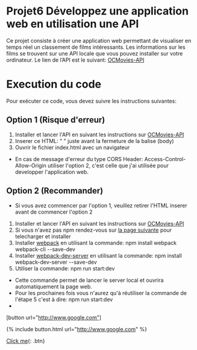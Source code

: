 # Projet6 Développez une application web en utilisation une API
Ce projet consiste à créer une application web permettant de visualiser en temps réel un classement de films intéressants.
Les informations sur les films se trouvent sur une API locale que vous pouvez installer sur votre ordinateur. 
Le lien de l’API est le suivant: [OCMovies-API](https://github.com/OpenClassrooms-Student-Center/OCMovies-API-EN-FR)
# Execution du code
 Pour exécuter ce code, vous devez suivre les instructions suivantes:
 ## Option 1 (Risque d'erreur)
 1. Installer et lancer l'API en suivant les instructions sur [OCMovies-API](https://github.com/OpenClassrooms-Student-Center/OCMovies-API-EN-FR)
 2. Inserer ce HTML: " <script src="./JS/index.js"></script> "  juste avant la fermeture de la balise (body)
 3. Ouvrir le fichier index.html avec un navigateur
 * En cas de message d'erreur du type CORS Header: Access-Control-Allow-Origin utiliser l'option 2, c'est celle que j'ai utilisée pour developper l'application web.
 ## Option 2 (Recommander)
 * Si vous avez commencer par l'option 1, veuillez retirer l'HTML inserer avant de commencer l'option 2
 1. Installer et lancer l'API en suivant les instructions sur [OCMovies-API](https://github.com/OpenClassrooms-Student-Center/OCMovies-API-EN-FR)
 2. Si vous n'avez pas npm rendez-vous sur [la page suivante](https://nodejs.org/en/) pour telecharger et installer
 3. Installer [webpack](https://webpack.js.org/) en utilisant la commande: npm install webpack webpack-cli --save-dev
 4. Installer [webpack-dev-server](https://github.com/webpack/webpack-dev-server) en utilisant la commande:  npm install webpack-dev-server --save-dev
 5. Utiliser la commande: npm run start:dev
 * Cette commande permet de lancer le server local et ouvrira automatiquement la page web.
 * Pour les prochaines fois vous n'aurez qu'à réutiliser la commande de l'étape 5 c'est à dire: npm run start:dev
 * 
[button url="http://www.google.com"]

{% include button.html url="http://www.google.com" %}

[Click me](http://www.google.com){: .btn}
